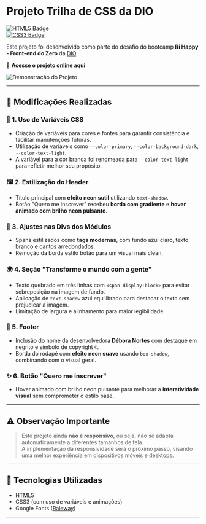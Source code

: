 # Projeto Trilha de CSS da DIO

[![HTML5 Badge](https://img.shields.io/badge/HTML5-E34F26?style=for-the-badge&logo=html5&logoColor=white)]()  
[![CSS3 Badge](https://img.shields.io/badge/CSS3-1572B6?style=for-the-badge&logo=css3&logoColor=white)]()

Este projeto foi desenvolvido como parte do desafio do bootcamp **Ri Happy - Front-end do Zero** da [DIO](https://dio.me).

[🔗 **Acesse o projeto online aqui**](https://deboranortes.github.io/desafio-landing-page/)

![Demonstração do Projeto](landing-page.gif)

---

## 🌟 Modificações Realizadas

### 🎨 1. Uso de Variáveis CSS
- Criação de variáveis para cores e fontes para garantir consistência e facilitar manutenções futuras.
- Utilização de variáveis como `--color-primary`, `--color-background-dark`, `--color-text-light`.
- A variável para a cor branca foi renomeada para `--color-text-light` para refletir melhor seu propósito.

### 🖼️ 2. Estilização do Header
- Título principal com **efeito neon sutil** utilizando `text-shadow`.
- Botão "Quero me inscrever" recebeu **borda com gradiente** e **hover animado com brilho neon pulsante**.

### 🧩 3. Ajustes nas Divs dos Módulos
- Spans estilizados como **tags modernas**, com fundo azul claro, texto branco e cantos arredondados.
- Remoção da borda estilo botão para um visual mais clean.

### 🌍 4. Seção "Transforme o mundo com a gente"
- Texto quebrado em três linhas com `<span display:block>` para evitar sobreposição na imagem de fundo.
- Aplicação de `text-shadow` azul equilibrado para destacar o texto sem prejudicar a imagem.
- Limitação de largura e alinhamento para maior legibilidade.

### 🦶 5. Footer
- Inclusão do nome da desenvolvedora **Débora Nortes** com destaque em negrito e símbolo de copyright `©`.
- Borda do rodapé com **efeito neon suave** usando `box-shadow`, combinando com o visual geral.

### ✨ 6. Botão "Quero me inscrever"
- Hover animado com brilho neon pulsante para melhorar a **interatividade visual** sem comprometer o estilo base.

---

## ⚠️ Observação Importante

> Este projeto ainda **não é responsivo**, ou seja, não se adapta automaticamente a diferentes tamanhos de tela.  
> A implementação da responsividade será o próximo passo, visando uma melhor experiência em dispositivos móveis e desktops.

---

## 🚀 Tecnologias Utilizadas

- HTML5  
- CSS3 (com uso de variáveis e animações)  
- Google Fonts ([Raleway](https://fonts.google.com/specimen/Raleway))

---

